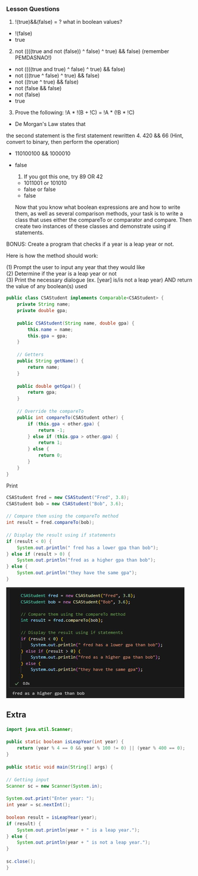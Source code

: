 ### Lesson Questions
1. !(true)&&(false) = ? what in boolean values?
- !(false)
- true
2. not ((((true and not (false)) ^ false) ^ true) && false) (remember PEMDASNAO!)
- not ((((true and true) ^ false) ^ true) && false)
- not (((true ^ false) ^ true) && false)
- not ((true ^ true) && false)
- not (false && false)
- not (false)
- true
3. Prove the following: !A * !(B + !C) = !A * (!B * !C)
- De Morgan's Law states that

 the second statement is the first statement rewritten
4. 420 && 66 (Hint, convert to binary, then perform the operation)
- 110100100 && 1000010
- false
   1. If you got this one, try 89 OR 42
   - 1011001 or 101010
   - false or false
   - false

   Now that you know what boolean expressions are and how to write them, as well as several comparison methods, your task is to write a class that uses either the compareTo or comparator and compare. Then create two instances of these classes and demonstrate using if statements. 




BONUS: Create a program that checks if a year is a leap year or not.

Here is how the method should work: 

(1) Prompt the user to input any year that they would like <br>
(2) Determine if the year is a leap year or not <br>
(3) Print the necessary dialogue (ex. [year] is/is not a leap year) AND return the value of any boolean(s) used
```java
public class CSAStudent implements Comparable<CSAStudent> {
    private String name;
    private double gpa;

    public CSAStudent(String name, double gpa) {
        this.name = name;
        this.gpa = gpa;
    }

    // Getters
    public String getName() {
        return name;
    }

    public double getGpa() {
        return gpa;
    }

    // Override the compareTo
    public int compareTo(CSAStudent other) {
        if (this.gpa < other.gpa) {
            return -1;
        } else if (this.gpa > other.gpa) {
            return 1;
        } else {
            return 0;
        }
    }
}
```

Print
```java
CSAStudent fred = new CSAStudent("Fred", 3.8);
CSAStudent bob = new CSAStudent("Bob", 3.6);

// Compare them using the compareTo method
int result = fred.compareTo(bob);

// Display the result using if statements
if (result < 0) {
    System.out.println(" fred has a lower gpa than bob");
} else if (result > 0) {
    System.out.println("fred as a higher gpa than bob");
} else {
    System.out.println("they have the same gpa");
}
```

![Output Image](image.png)

## Extra

```java
import java.util.Scanner;

public static boolean isLeapYear(int year) {
    return (year % 4 == 0 && year % 100 != 0) || (year % 400 == 0);
}

public static void main(String[] args) {

// Getting input
Scanner sc = new Scanner(System.in);

System.out.print("Enter year: ");
int year = sc.nextInt();

boolean result = isLeapYear(year);
if (result) {
    System.out.println(year + " is a leap year.");
} else {
    System.out.println(year + " is not a leap year.");
}

sc.close();
}
```

<style>
    pre {
        background-color: lavenderblush;
    }

</style>